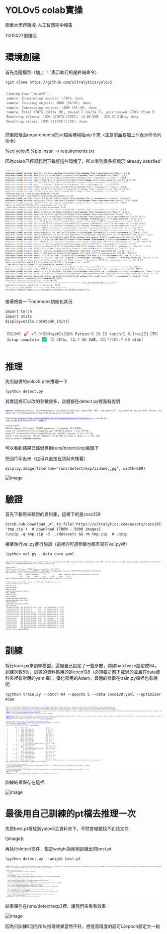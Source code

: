 # YOLOv5 colab實操

南華大學跨領域-人工智慧期中報告

11215027劉語涵

# 環境創建
首先克隆模型（加上'！'表示執行的是終端命令）

```
!git clone https://github.com/ultralytics/yolov5
```

![image](https://github.com/Han931026/Final-report/blob/main/1.png)

然後把裡面requirements的txt檔案環境給pip下來（注意前面要加上%表示命令列命令）

%cd yolov5
%pip install -r requirements.txt

因為colab已經幫我們下載好這些環境了，所以看到很多都顯示'already satisfied'

![image](https://github.com/Han931026/Final-report/blob/main/2.png)

接著檢查一下notebook初始化狀況

```
import torch
import utils
display=utils.notebook_init()
```
![image](https://github.com/Han931026/Final-report/blob/main/3.png)

# 推理

先用自備的yolov5.pt來推理一下

```
!python detect.py
```

其實這裡可以改的參數很多，具體都在detect.py裡面有說明

![image](https://github.com/Han931026/Final-report/blob/main/4.png)

可以看到結果已經儲存到runs/detect/exp目錄下


把圖片印出來（也可以直接在資料夾裡看）

```
display.Image(filename='runs/detect/exp/zidane.jpg', width=600)
```

![image](https://github.com/Han931026/Final-report/blob/main/%E5%9C%961.png)

# 驗證

首先下載用來驗證的資料集，這裡下的是coco128

```
torch.hub.download_url_to_file('https://ultralytics.com/assets/coco2017val.zip', 'tmp.zip')  # download (780M - 5000 images)
!unzip -q tmp.zip -d ../datasets && rm tmp.zip  # unzip
```

接著執行val.py進行驗證（這裡的可選參數也都有寫在val.py裡）

```
!python val.py --data coco.yaml
```

![image](https://github.com/Han931026/Final-report/blob/main/5.png)

#  訓練

執行train.py來訓練模型，這裡自己設定了一些參數，例如batchsize設定成64，訓練次數5次，訓練的資料集用的是coco128（必須要之前下載過的並且在data資料夾裡有對應的yaml檔），優化器用的Adam，具體的參數在train.py檔裡也有說明

```
!python train.py --batch 64 --epochs 5 --data coco128.yaml --optimizer Adam
```
![image](https://github.com/Han931026/Final-report/blob/main/6.png)

訓練結果保存在這裡:

![image](https://github.com/Han931026/Final-report/blob/main/%E5%9C%963.png)

# 最後用自己訓練的pt檔去推理一次

先把best.pt檔放到yolov5主資料夾下，不然會報錯找不到該文件

![image](

再執行detect文件，指定weight為剛剛訓練出的best.pt

```
!python detect.py --weight best.pt
```

![image](https://github.com/Han931026/Final-report/blob/main/7.png)

結果保存在runs/detect/exp3裡，讓我們來看看效果：

![image](https://github.com/Han931026/Final-report/blob/main/%E5%9C%962.png)

因為只訓練5回合所以推理效果當然不好，想提高精度的話可以epoch設定大一點
